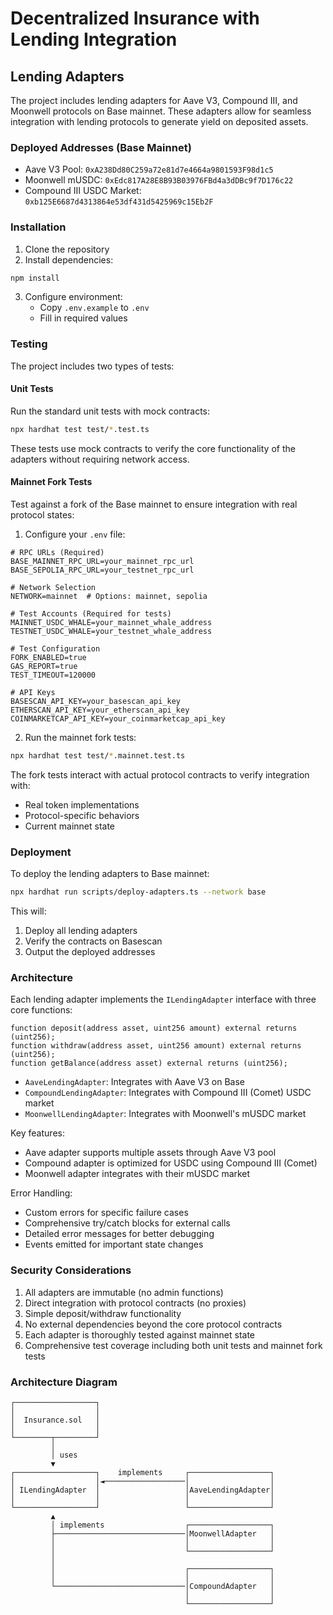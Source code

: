 # Decentralized Insurance with Lending Integration

## Lending Adapters

The project includes lending adapters for Aave V3, Compound III, and Moonwell protocols on Base mainnet. These adapters allow for seamless integration with lending protocols to generate yield on deposited assets.

### Deployed Addresses (Base Mainnet)

- Aave V3 Pool: `0xA238Dd80C259a72e81d7e4664a9801593F98d1c5`
- Moonwell mUSDC: `0xEdc817A28E8B93B03976FBd4a3dDBc9f7D176c22`
- Compound III USDC Market: `0xb125E6687d4313864e53df431d5425969c15Eb2F`

### Installation

1. Clone the repository
2. Install dependencies:

```bash
npm install
```

3. Configure environment:
   - Copy `.env.example` to `.env`
   - Fill in required values

### Testing

The project includes two types of tests:

#### Unit Tests

Run the standard unit tests with mock contracts:

```bash
npx hardhat test test/*.test.ts
```

These tests use mock contracts to verify the core functionality of the adapters without requiring network access.

#### Mainnet Fork Tests

Test against a fork of the Base mainnet to ensure integration with real protocol states:

1. Configure your `.env` file:

```
# RPC URLs (Required)
BASE_MAINNET_RPC_URL=your_mainnet_rpc_url
BASE_SEPOLIA_RPC_URL=your_testnet_rpc_url

# Network Selection
NETWORK=mainnet  # Options: mainnet, sepolia

# Test Accounts (Required for tests)
MAINNET_USDC_WHALE=your_mainnet_whale_address
TESTNET_USDC_WHALE=your_testnet_whale_address

# Test Configuration
FORK_ENABLED=true
GAS_REPORT=true
TEST_TIMEOUT=120000

# API Keys
BASESCAN_API_KEY=your_basescan_api_key
ETHERSCAN_API_KEY=your_etherscan_api_key
COINMARKETCAP_API_KEY=your_coinmarketcap_api_key
```

2. Run the mainnet fork tests:

```bash
npx hardhat test test/*.mainnet.test.ts
```

The fork tests interact with actual protocol contracts to verify integration with:

- Real token implementations
- Protocol-specific behaviors
- Current mainnet state

### Deployment

To deploy the lending adapters to Base mainnet:

```bash
npx hardhat run scripts/deploy-adapters.ts --network base
```

This will:

1. Deploy all lending adapters
2. Verify the contracts on Basescan
3. Output the deployed addresses

### Architecture

Each lending adapter implements the `ILendingAdapter` interface with three core functions:

```solidity
function deposit(address asset, uint256 amount) external returns (uint256);
function withdraw(address asset, uint256 amount) external returns (uint256);
function getBalance(address asset) external returns (uint256);
```

- `AaveLendingAdapter`: Integrates with Aave V3 on Base
- `CompoundLendingAdapter`: Integrates with Compound III (Comet) USDC market
- `MoonwellLendingAdapter`: Integrates with Moonwell's mUSDC market

Key features:

- Aave adapter supports multiple assets through Aave V3 pool
- Compound adapter is optimized for USDC using Compound III (Comet)
- Moonwell adapter integrates with their mUSDC market

Error Handling:

- Custom errors for specific failure cases
- Comprehensive try/catch blocks for external calls
- Detailed error messages for better debugging
- Events emitted for important state changes

### Security Considerations

1. All adapters are immutable (no admin functions)
2. Direct integration with protocol contracts (no proxies)
3. Simple deposit/withdraw functionality
4. No external dependencies beyond the core protocol contracts
5. Each adapter is thoroughly tested against mainnet state
6. Comprehensive test coverage including both unit tests and mainnet fork tests

### Architecture Diagram

```
┌──────────────────┐
│                  │
│  Insurance.sol   │
│                  │
└────────┬─────────┘
         │
         │ uses
         ▼
┌──────────────────┐    implements     ┌──────────────────┐
│                  │◄──────────────────│                  │
│ ILendingAdapter  │                   │AaveLendingAdapter│
│                  │                   │                  │
└──────────────────┘                   └──────────────────┘
         ▲
         │ implements                  ┌──────────────────┐
         ├─────────────────────────────│MoonwellAdapter   │
         │                             │                  │
         │                             └──────────────────┘
         │
         │                             ┌──────────────────┐
         │                             │                  │
         └─────────────────────────────│CompoundAdapter   │
                                       │                  │
                                       └──────────────────┘
```
